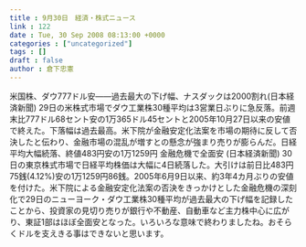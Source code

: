 ```yaml
---
title : 9月30日　経済・株式ニュース
link : 122
date : Tue, 30 Sep 2008 08:13:00 +0000
categories : ["uncategorized"]
tags : []
draft : false
author : 倉下忠憲
---
```


米国株、ダウ777ドル安——過去最大の下げ幅、ナスダックは2000割れ(日本経済新聞) 29日の米株式市場でダウ工業株30種平均は3営業日ぶりに急反落。前週末比777ドル68セント安の1万365ドル45セントと2005年10月27日以来の安値で終えた。下落幅は過去最高。米下院が金融安定化法案を市場の期待に反して否決したと伝わり、金融市場の混乱が増すとの懸念が強まり売りが膨らんだ。日経平均大幅続落、終値483円安の1万1259円 金融危機で全面安 (日本経済新聞) 30日の東京株式市場で日経平均株価は大幅に4日続落した。大引けは前日比483円75銭(4.12%)安の1万1259円86銭。2005年6月9日以来、約3年4カ月ぶりの安値を付けた。米下院による金融安定化法案の否決をきっかけとした金融危機の深刻化で29日のニューヨーク・ダウ工業株30種平均が過去最大の下げ幅を記録したことから、投資家の見切り売りが銀行や不動産、自動車など主力株中心に広がり、東証1部はほぼ全面安となった。いろいろな意味で終わりましたね。おそらくドルを支えきる事はできないと思います。

